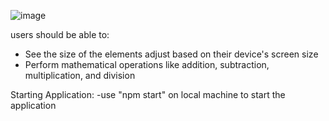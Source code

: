 ![image](https://user-images.githubusercontent.com/81485471/124687856-681bbe80-def3-11eb-978e-f9dd0107382a.png)


users should be able to:

- See the size of the elements adjust based on their device's screen size
- Perform mathematical operations like addition, subtraction, multiplication, and division

Starting Application:
 -use "npm start" on local machine to start the application

